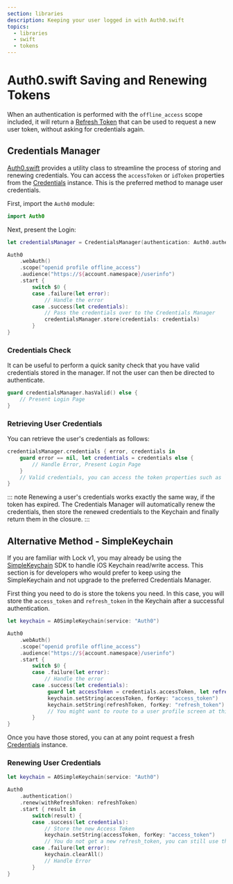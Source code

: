 ```yaml
---
section: libraries
description: Keeping your user logged in with Auth0.swift
topics:
  - libraries
  - swift
  - tokens
---
```


# Auth0.swift Saving and Renewing Tokens

When an authentication is performed with the `offline_access` scope included, it will return a [Refresh Token](/refresh-token) that can be used to request a new user token, without asking for credentials again.

## Credentials Manager

[Auth0.swift](https://github.com/auth0/Auth0.swift) provides a utility class to streamline the process of storing and renewing credentials. You can access the `accessToken` or `idToken` properties from the [Credentials](https://github.com/auth0/Auth0.swift/blob/master/Auth0/Credentials.swift) instance. This is the preferred method to manage user credentials.

First, import the `Auth0` module:

```swift
import Auth0
```

Next, present the Login:

```swift
let credentialsManager = CredentialsManager(authentication: Auth0.authentication())

Auth0
    .webAuth()
    .scope("openid profile offline_access")
    .audience("https://${account.namespace}/userinfo")
    .start {
        switch $0 {
        case .failure(let error):
            // Handle the error
        case .success(let credentials):
            // Pass the credentials over to the Credentials Manager
            credentialsManager.store(credentials: credentials)
        }
}
```

### Credentials Check

It can be useful to perform a quick sanity check that you have valid credentials stored in the manager. If not the user can then be directed to authenticate.

```swift
guard credentialsManager.hasValid() else {
    // Present Login Page
}
```

### Retrieving User Credentials

You can retrieve the user's credentials as follows:

```swift
credentialsManager.credentials { error, credentials in
    guard error == nil, let credentials = credentials else {
        // Handle Error, Present Login Page
    }
    // Valid credentials, you can access the token properties such as `idToken`, `accessToken`.
}
```

::: note
Renewing a user's credentials works exactly the same way, if the token has expired. The Credentials Manager will automatically renew the credentials, then store the renewed credentials to the Keychain and finally return them in the closure.
:::

## Alternative Method - SimpleKeychain

If you are familiar with Lock v1, you may already be using the [SimpleKeychain](https://github.com/auth0/SimpleKeychain) SDK to handle iOS Keychain read/write access. This section is for developers who would prefer to keep using the SimpleKeychain and not upgrade to the preferred Credentials Manager.

First thing you need to do is store the tokens you need. In this case, you will store the `access_token` and `refresh_token` in the Keychain after a successful authentication.

```swift
let keychain = A0SimpleKeychain(service: "Auth0")

Auth0
    .webAuth()
    .scope("openid profile offline_access")
    .audience("https://${account.namespace}/userinfo")
    .start {
        switch $0 {
        case .failure(let error):
            // Handle the error
        case .success(let credentials):
             guard let accessToken = credentials.accessToken, let refreshToken = credentials.refreshToken else { // Handle Error }
             keychain.setString(accessToken, forKey: "access_token")
             keychain.setString(refreshToken, forKey: "refresh_token")
             // You might want to route to a user profile screen at this point
        }
}
```

Once you have those stored, you can at any point request a fresh [Credentials](https://github.com/auth0/Auth0.swift/blob/master/Auth0/Credentials.swift) instance.

### Renewing User Credentials

```swift
let keychain = A0SimpleKeychain(service: "Auth0")

Auth0
    .authentication()
    .renew(withRefreshToken: refreshToken)
    .start { result in
        switch(result) {
        case .success(let credentials):
            // Store the new Access Token
            keychain.setString(accessToken, forKey: "access_token")
            // You do not get a new refresh_token, you can still use the one you originally had
        case .failure(let error):
            keychain.clearAll()
            // Handle Error
        }
}
```
